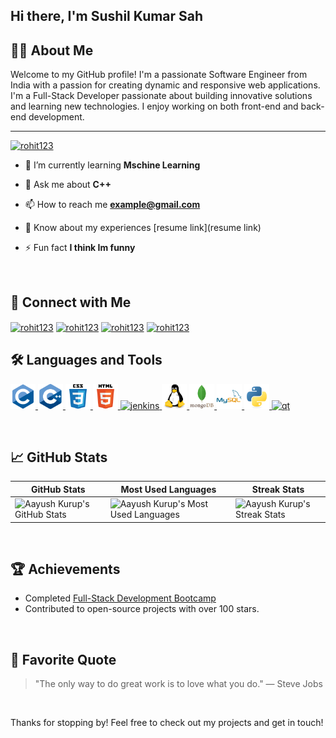<h2>Hi there,                      I'm Sushil Kumar Sah</h2>

## 👨‍💻 About Me
<p>Welcome to my GitHub profile! I'm a passionate Software Engineer from India with a passion for creating dynamic and responsive web applications. I'm a Full-Stack Developer passionate about building innovative 
  solutions and learning new technologies. I enjoy working on both front-end and back-end development.</p>

<hr>


<p align="left"> <a href="https://twitter.com/rohit123" target="blank"><img src="https://img.shields.io/twitter/follow/rohit123?logo=twitter&style=for-the-badge" alt="rohit123" /></a> </p>


- 🌱 I’m currently learning **Mschine Learning**

- 💬 Ask me about **C++**

- 📫 How to reach me **example@gmail.com**

- 📄 Know about my experiences [resume link](resume link)

- ⚡ Fun fact **I think Im funny**

<br> 

## 🔗 Connect with Me

<p align="left">
<a href="https://twitter.com/rohit123" target="blank"><img align="center" src="https://raw.githubusercontent.com/rahuldkjain/github-profile-readme-generator/master/src/images/icons/Social/twitter.svg" alt="rohit123" height="30" width="40" /></a>
<a href="https://linkedin.com/in/rohit123" target="blank"><img align="center" src="https://raw.githubusercontent.com/rahuldkjain/github-profile-readme-generator/master/src/images/icons/Social/linked-in-alt.svg" alt="rohit123" height="30" width="40" /></a>
<a href="https://instagram.com/rohit123" target="blank"><img align="center" src="https://raw.githubusercontent.com/rahuldkjain/github-profile-readme-generator/master/src/images/icons/Social/instagram.svg" alt="rohit123" height="30" width="40" /></a>
<a href="https://www.youtube.com/c/rohit123" target="blank"><img align="center" src="https://raw.githubusercontent.com/rahuldkjain/github-profile-readme-generator/master/src/images/icons/Social/youtube.svg" alt="rohit123" height="30" width="40" /></a>


<br> 

## 🛠️ Languages and Tools

<p align="left"> <a href="https://www.cprogramming.com/" target="_blank" rel="noreferrer"> <img src="https://raw.githubusercontent.com/devicons/devicon/master/icons/c/c-original.svg" alt="c" width="40" height="40"/> </a> <a href="https://www.w3schools.com/cpp/" target="_blank" rel="noreferrer"> <img src="https://raw.githubusercontent.com/devicons/devicon/master/icons/cplusplus/cplusplus-original.svg" alt="cplusplus" width="40" height="40"/> </a> <a href="https://www.w3schools.com/css/" target="_blank" rel="noreferrer"> <img src="https://raw.githubusercontent.com/devicons/devicon/master/icons/css3/css3-original-wordmark.svg" alt="css3" width="40" height="40"/> </a> <a href="https://www.w3.org/html/" target="_blank" rel="noreferrer"> <img src="https://raw.githubusercontent.com/devicons/devicon/master/icons/html5/html5-original-wordmark.svg" alt="html5" width="40" height="40"/> </a> <a href="https://www.jenkins.io" target="_blank" rel="noreferrer"> <img src="https://www.vectorlogo.zone/logos/jenkins/jenkins-icon.svg" alt="jenkins" width="40" height="40"/> </a> <a href="https://www.linux.org/" target="_blank" rel="noreferrer"> <img src="https://raw.githubusercontent.com/devicons/devicon/master/icons/linux/linux-original.svg" alt="linux" width="40" height="40"/> </a> <a href="https://www.mongodb.com/" target="_blank" rel="noreferrer"> <img src="https://raw.githubusercontent.com/devicons/devicon/master/icons/mongodb/mongodb-original-wordmark.svg" alt="mongodb" width="40" height="40"/> </a> <a href="https://www.mysql.com/" target="_blank" rel="noreferrer"> <img src="https://raw.githubusercontent.com/devicons/devicon/master/icons/mysql/mysql-original-wordmark.svg" alt="mysql" width="40" height="40"/> </a> <a href="https://www.python.org" target="_blank" rel="noreferrer"> <img src="https://raw.githubusercontent.com/devicons/devicon/master/icons/python/python-original.svg" alt="python" width="40" height="40"/> </a> <a href="https://www.qt.io/" target="_blank" rel="noreferrer"> <img src="https://upload.wikimedia.org/wikipedia/commons/0/0b/Qt_logo_2016.svg" alt="qt" width="40" height="40"/> </a> </p>

<br>

## 📈 GitHub Stats

| GitHub Stats | Most Used Languages | Streak Stats |
|--------------|---------------------|--------------|
| ![Aayush Kurup's GitHub Stats](https://github-readme-stats.vercel.app/api?username=sushilsah156&show_icons=true&theme=radical) | ![Aayush Kurup's Most Used Languages](https://github-readme-stats.vercel.app/api/top-langs/?username=sushilsah156&layout=compact&theme=radical) | ![Aayush Kurup's Streak Stats](https://github-readme-streak-stats.herokuapp.com/?user=sushilsah156&theme=radical) |



<br> 



## 🏆 Achievements
- Completed [Full-Stack Development Bootcamp](link-to-certification)
- Contributed to open-source projects with over 100 stars.

<br> 

## 💬 Favorite Quote
> "The only way to do great work is to love what you do." — Steve Jobs

<br> 


Thanks for stopping by! Feel free to check out my projects and get in touch!


